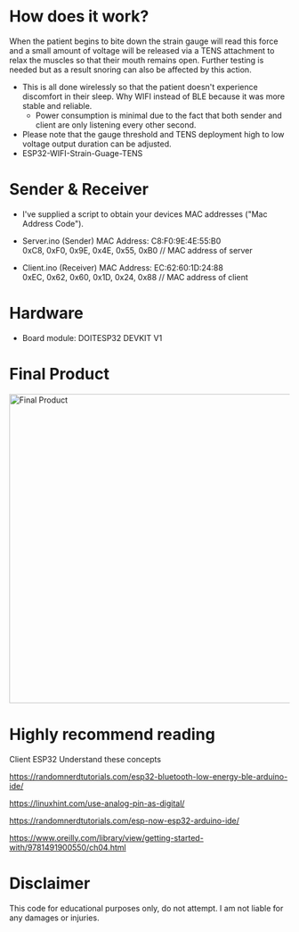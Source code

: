 # How does it work?
  
When the patient begins to bite down the strain gauge will read this force and a small amount of voltage will be released via a TENS attachment to relax the muscles so that their mouth remains open. Further testing is needed but as a result snoring can also be affected by this action. 

- This is all done wirelessly so that the patient doesn't experience discomfort in their sleep. Why WIFI instead of BLE because it was more stable and reliable. 
  - Power consumption is minimal due to the fact that both sender and client are only listening every other second.
- Please note that the gauge threshold and TENS deployment high to low voltage output duration can be adjusted.
- ESP32-WIFI-Strain-Guage-TENS
# Sender & Receiver
- I've supplied a script to obtain your devices MAC addresses ("Mac Address Code").
- Server.ino (Sender)
MAC Address: C8:F0:9E:4E:55:B0  
0xC8, 0xF0, 0x9E, 0x4E, 0x55, 0xB0 // MAC address of server 
 
- Client.ino (Receiver)
MAC Address: EC:62:60:1D:24:88    
0xEC, 0x62, 0x60, 0x1D, 0x24, 0x88 // MAC address of client

# Hardware 
- Board module: DOITESP32 DEVKIT V1 

# Final Product
<img width="554" alt="Final Product" src="https://github.com/Ounceleopard/ESP32-Wireless-Modules-StrainGuage-Tensor/assets/40043757/5414573e-500d-4b56-825f-93d8fbc72c36">

# Highly recommend reading
Client ESP32 Understand these concepts

https://randomnerdtutorials.com/esp32-bluetooth-low-energy-ble-arduino-ide/

https://linuxhint.com/use-analog-pin-as-digital/

https://randomnerdtutorials.com/esp-now-esp32-arduino-ide/

https://www.oreilly.com/library/view/getting-started-with/9781491900550/ch04.html



# Disclaimer
This code for educational purposes only, do not attempt. I am not liable for any damages or injuries.
